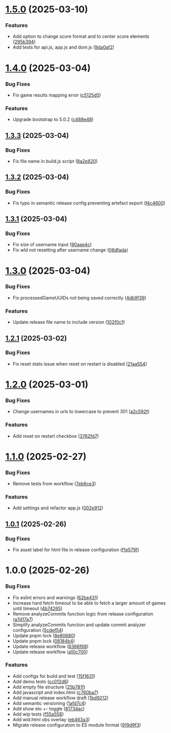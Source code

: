 # [1.5.0](https://github.com/thieleju/chess-com-obs-overlay/compare/v1.4.0...v1.5.0) (2025-03-10)


### Features

* Add option to change score format and to center score elements ([295b394](https://github.com/thieleju/chess-com-obs-overlay/commit/295b394057f0e8cb544c474b282ce93823161036))
* Add tests for api.js, app.js and dom.js ([9da0af2](https://github.com/thieleju/chess-com-obs-overlay/commit/9da0af2056e93bf9e85e3d4527aea212890d4d38))

# [1.4.0](https://github.com/thieleju/chess-com-obs-overlay/compare/v1.3.3...v1.4.0) (2025-03-04)


### Bug Fixes

* Fix game results mapping error ([c5125d5](https://github.com/thieleju/chess-com-obs-overlay/commit/c5125d5aedce6d90f97f57afe8a69b1b4d38ff6c))


### Features

* Upgrade bootstrap to 5.0.2 ([c488e48](https://github.com/thieleju/chess-com-obs-overlay/commit/c488e48f431a0c99bf481b083e3ace503071527c))

## [1.3.3](https://github.com/thieleju/chess-com-obs-overlay/compare/v1.3.2...v1.3.3) (2025-03-04)


### Bug Fixes

* Fix file name in build.js script ([8a2e820](https://github.com/thieleju/chess-com-obs-overlay/commit/8a2e8209e346058bab17503b31ddc043842f18db))

## [1.3.2](https://github.com/thieleju/chess-com-obs-overlay/compare/v1.3.1...v1.3.2) (2025-03-04)


### Bug Fixes

* Fix typo in semantic release config preventing artefact export ([f4c4600](https://github.com/thieleju/chess-com-obs-overlay/commit/f4c4600275626e01bb19eaa75ed041eb215f0348))

## [1.3.1](https://github.com/thieleju/chess-com-obs-overlay/compare/v1.3.0...v1.3.1) (2025-03-04)


### Bug Fixes

* Fix size of username input ([90aae4c](https://github.com/thieleju/chess-com-obs-overlay/commit/90aae4c4068206b9d5a4d43a2c7ec1de44f5188c))
* Fix wld not resetting after username change ([06dfada](https://github.com/thieleju/chess-com-obs-overlay/commit/06dfadaa2c1bb819315251af806f3987fffd44c8))

# [1.3.0](https://github.com/thieleju/chess-com-obs-overlay/compare/v1.2.1...v1.3.0) (2025-03-04)


### Bug Fixes

* Fix processedGameUUIDs not being saved correctly ([4db9f39](https://github.com/thieleju/chess-com-obs-overlay/commit/4db9f3957c49380f29395d39ab3e1233c355b100))


### Features

* Update release file name to include version ([102f0c1](https://github.com/thieleju/chess-com-obs-overlay/commit/102f0c12b9e9a9babd391e12776effc9aa33829a))

## [1.2.1](https://github.com/thieleju/chess-com-obs-overlay/compare/v1.2.0...v1.2.1) (2025-03-02)


### Bug Fixes

* Fix reset stats issue when reset on restart is disabled ([21aa554](https://github.com/thieleju/chess-com-obs-overlay/commit/21aa55402eb0452fe5ac98b2a81ab6b3c845f1a2))

# [1.2.0](https://github.com/thieleju/chess-com-obs-overlay/compare/v1.1.0...v1.2.0) (2025-03-01)


### Bug Fixes

* Change usernames in urls to lowercase to prevent 301 ([a2c592f](https://github.com/thieleju/chess-com-obs-overlay/commit/a2c592facee38d7d8780ba390b64c16c331ca57a))


### Features

* Add reset on restart checkbox ([3762fd7](https://github.com/thieleju/chess-com-obs-overlay/commit/3762fd7949c1b2d721215b820c819037a0f2113f))

# [1.1.0](https://github.com/thieleju/chess-com-obs-overlay/compare/v1.0.1...v1.1.0) (2025-02-27)


### Bug Fixes

* Remove tests from workflow ([7eb6ce3](https://github.com/thieleju/chess-com-obs-overlay/commit/7eb6ce3f4b6ee85229cd126e94a51b561304a406))


### Features

* Add settings and refactor app.js ([002e912](https://github.com/thieleju/chess-com-obs-overlay/commit/002e9120ae497133501d31ad414abe56e52fea9f))

## [1.0.1](https://github.com/thieleju/chess-com-obs-overlay/compare/v1.0.0...v1.0.1) (2025-02-26)


### Bug Fixes

* Fix asset label for html file in release configuration ([f1e579f](https://github.com/thieleju/chess-com-obs-overlay/commit/f1e579f17ba32ebcddcc5c6a45e4cb46b4e67142))

# 1.0.0 (2025-02-26)


### Bug Fixes

* Fix eslint errors and warnings ([62be431](https://github.com/thieleju/chess-com-obs-overlay/commit/62be4314cda812f6f7c32f9f54262e02d4dc142f))
* Increase hard fetch timeout to be able to fetch a larger amount of games until timeout ([4b74265](https://github.com/thieleju/chess-com-obs-overlay/commit/4b74265ed2c0c677f54d9da845eefad9b88d6964))
* Remove analyzeCommits function logic from release configuration ([a7d17a7](https://github.com/thieleju/chess-com-obs-overlay/commit/a7d17a762634c2bf51ee83390223674750d3497c))
* Simplify analyzeCommits function and update commit analyzer configuration ([5cdef54](https://github.com/thieleju/chess-com-obs-overlay/commit/5cdef544230470c14ebb572872c5e4fdb3aaf412))
* Update pnpm lock ([8e80680](https://github.com/thieleju/chess-com-obs-overlay/commit/8e8068072e2698d53f355eaeebdd7e69ba158fe0))
* Update pnpm lock ([08184b4](https://github.com/thieleju/chess-com-obs-overlay/commit/08184b4bc9686043e7f8bc42466d4b8e6c93f4c9))
* Update release workflow ([6366f68](https://github.com/thieleju/chess-com-obs-overlay/commit/6366f686d42cb13917976764abe4a60d23b67351))
* Update release workflow ([a10c700](https://github.com/thieleju/chess-com-obs-overlay/commit/a10c700db35025fb7e95f0251a005b064592ce03))


### Features

* Add configs for build and test ([15f1631](https://github.com/thieleju/chess-com-obs-overlay/commit/15f16319c29e04fa1592642e9dee59a0d2e7554d))
* Add demo tests ([cc012d6](https://github.com/thieleju/chess-com-obs-overlay/commit/cc012d640821e89ae06c413fde0458ff41d0aaae))
* Add empty file structure ([25b781f](https://github.com/thieleju/chess-com-obs-overlay/commit/25b781ff737ddee9e257add643919f18a5d7485d))
* Add javascript and index.html ([c760ba7](https://github.com/thieleju/chess-com-obs-overlay/commit/c760ba7884aefa128ab71d930cfa85429f346b35))
* Add manual release workflow draft ([1bd9212](https://github.com/thieleju/chess-com-obs-overlay/commit/1bd9212a8e8744b7bcf8a8eb515c476063b29597))
* Add semantic versioning ([1afd7c4](https://github.com/thieleju/chess-com-obs-overlay/commit/1afd7c4ecd501e39938743b1edebd7265f67f746))
* Add show elo +- toggle ([81734ac](https://github.com/thieleju/chess-com-obs-overlay/commit/81734acada4aa63429cee5fa8e2bda52b1791252))
* Add wip tests ([f55a558](https://github.com/thieleju/chess-com-obs-overlay/commit/f55a558eb274c4ae8c968794ab93aa9d0ab045db))
* Add wld.html obs overlay ([eb463a3](https://github.com/thieleju/chess-com-obs-overlay/commit/eb463a3d8598738c3a1d78780433ba7da8b82332))
* Migrate release configuration to ES module format ([919d9f3](https://github.com/thieleju/chess-com-obs-overlay/commit/919d9f32c06f7265c202bc3cd8a090c8b6fa2d9d))
